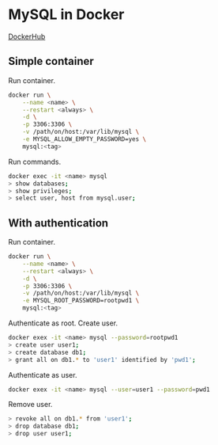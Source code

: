 # MySQL in Docker

[DockerHub](https://hub.docker.com/_/mysql/)

## Simple container

Run container.
```bash
docker run \
    --name <name> \
    --restart <always> \
    -d \
    -p 3306:3306 \
    -v /path/on/host:/var/lib/mysql \
    -e MYSQL_ALLOW_EMPTY_PASSWORD=yes \
    mysql:<tag>
```

Run commands.
```bash
docker exec -it <name> mysql
> show databases;
> show privileges;
> select user, host from mysql.user;
```

## With authentication

Run container.
```bash
docker run \
    --name <name> \
    --restart <always> \
    -d \
    -p 3306:3306 \
    -v /path/on/host:/var/lib/mysql \
    -e MYSQL_ROOT_PASSWORD=rootpwd1 \
    mysql:<tag>
```

Authenticate as root. Create user.
```bash
docker exex -it <name> mysql --password=rootpwd1
> create user user1;
> create database db1;
> grant all on db1.* to 'user1' identified by 'pwd1';
```

Authenticate as user.
```bash
docker exex -it <name> mysql --user=user1 --password=pwd1
```

Remove user.
```bash
> revoke all on db1.* from 'user1';
> drop database db1;
> drop user user1;
```
